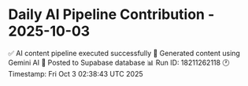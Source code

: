 # Daily AI Pipeline Contribution - 2025-10-03

✅ AI content pipeline executed successfully
🤖 Generated content using Gemini AI
💾 Posted to Supabase database
📊 Run ID: 18211262118
🕐 Timestamp: Fri Oct  3 02:38:43 UTC 2025
